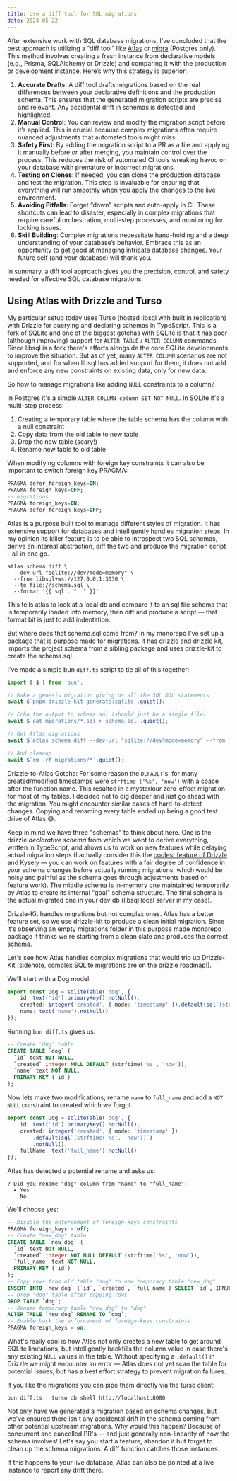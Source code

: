```yaml
---
title: Use a diff tool for SQL migrations
date: 2024-05-22
---
```


After extensive work with SQL database migrations, I’ve concluded that the best approach is
utilizing a “diff tool” like [Atlas](https://atlasgo.io) or
[migra](https://github.com/djrobstep/migra) (Postgres only). This method involves creating a fresh
instance from declarative models (e.g., Prisma, SQLAlchemy or Drizzle) and comparing it with the
production or development instance. Here’s why this strategy is superior:

1. **Accurate Drafts**: A diff tool drafts migrations based on the real differences between your
   declarative definitions and the production schema. This ensures that the generated migration
   scripts are precise and relevant. Any accidental drift in schemas is detected and highlighted.
2. **Manual Control**: You can review and modify the migration script before it’s applied. This is
   crucial because complex migrations often require nuanced adjustments that automated tools might
   miss.
3. **Safety First**: By adding the migration script to a PR as a file and applying it manually
   before or after merging, you maintain control over the process. This reduces the risk of
   automated CI tools wreaking havoc on your database with premature or incorrect migrations.
4. **Testing on Clones**: If needed, you can clone the production database and test the migration.
   This step is invaluable for ensuring that everything will run smoothly when you apply the changes
   to the live environment.
5. **Avoiding Pitfalls**: Forget “down” scripts and auto-apply in CI. These shortcuts can lead to
   disaster, especially in complex migrations that require careful orchestration, multi-step
   processes, and monitoring for locking issues.
6. **Skill Building**: Complex migrations necessitate hand-holding and a deep understanding of your
   database’s behavior. Embrace this as an opportunity to get good at managing intricate database
   changes. Your future self (and your database) will thank you.

In summary, a diff tool approach gives you the precision, control, and safety needed for effective
SQL database migrations.

## Using Atlas with Drizzle and Turso

My particular setup today uses Turso (hosted libsql with built in replication) with Drizzle for
querying and declaring schemas in TypeScript. This is a fork of SQLite and one of the biggest
gotchas with SQLite is that it has poor (although improving) support for `ALTER TABLE` /
`ALTER COLUMN` commands. Since libsql is a fork there's efforts alongside the core SQLite developments to
improve the situation. But as of yet, many `ALTER COLUMN` scenarios are not supported, and for when
libsql has added support for them, it does not add and enforce any new constraints on existing data,
only for new data.

So how to manage migrations like adding `NULL` constraints to a column?

In Postgres it's a simple `ALTER COLUMN column SET NOT NULL`. In SQLite it's a multi-step process:

1. Creating a temporary table where the table schema has the column with a null constraint
2. Copy data from the old table to new table
3. Drop the new table (scary!)
4. Rename new table to old table

When modifying columns with foreign key constraints it can also be important to switch foreign key
PRAGMA:

```sql
PRAGMA defer_foreign_keys=ON;
PRAGMA foreign_keys=OFF;
-- migrations
PRAGMA foreign_keys=ON;
PRAGMA defer_foreign_keys=OFF;
```

Atlas is a purpose built tool to manage different styles of migration. It has extensive support for
databases and intelligently handles migration steps. In my opinion its killer feature is to be able
to introspect two SQL schemas, derive an internal abstraction, diff the two and produce the
migration script - all in one go.

```
atlas schema diff \
  --dev-url "sqlite://dev?mode=memory" \
  --from libsql+ws://127.0.0.1:3030 \
  --to file://schema.sql \
  --format '{{ sql . "  " }}'
```

This tells atlas to look at a local db and compare it to an sql file schema that is temporarily
loaded into memory, then diff and produce a script — that format bit is just to add indentation.

But where does that schema.sql come from? In my monorepo I've set up a package that is purpose made
for migrations. It has drizzle and drizzle kit, imports the project schema from a sibling package
and uses drizzle-kit to create the schema.sql.

I've made a simple bun `diff.ts` script to tie all of this together:

```ts
import { $ } from 'bun';

// Make a genesis migration giving us all the SQL DDL statements
await $`pnpm drizzle-kit generate:sqlite`.quiet();

// Echo the output to schema.sql (should just be a single file)
await $`cat migrations/*.sql > schema.sql`.quiet();

// Get Atlas migrations
await $`atlas schema diff --dev-url "sqlite://dev?mode=memory" --from libsql+ws://127.0.0.1:3030 --to file://schema.sql --format '{{ sql . "  " }}'`;

// And cleanup
await $`rm -rf migrations/*`.quiet();
```

Drizzle-to-Atlas Gotcha: For some reason the `DEFAULT`'s' for many created/modified timestamps were
`strftime ('%s', 'now')` with a space after the function name. This resulted in a mysteriour
zero-effect migration for most of my tables. I decided not to dig deeper and just go ahead with the
migration. You might encounter similar cases of hard-to-detect changes. Copying and renaming every
table ended up being a good test drive of Atlas 😅.

Keep in mind we have three "schemas" to think about here. One is the drizzle _declarative schema_
from which we want to derive everything, written in TypeScript, and allows us to work on new
features while delaying actual migration steps (I actually consider this the [coolest feature of
Drizzle](https://medium.com/drizzle-stories/the-data-access-pattern-first-approach-with-drizzle-bca035bbdc63)
and Kysely — you can work on features with a fair degree of confidence in your schema changes before
actually running migrations, which would be noisy and painful as the schema goes through adjustments
based on feature work). The middle schema is in-memory one maintained temporarily by Atlas to create
its internal "goal" schema structure. The final schema is the actual migrated one in your dev db
(libsql local server in my case).

Drizzle-Kit handles migrations but not complex ones. Atlas has a better feature set, so we use
drizzle-kit to produce a clean initial migration. Since it's observing an empty migrations folder in
this purpose made monorepo package it thinks we're starting from a clean slate and produces the
correct schema.

Let's see how Atlas handles complex migrations that would trip up Drizzle-Kit (sidenote, complex
SQLite migrations are on the drizzle roadmap!).

We'll start with a Dog model.

```ts
export const Dog = sqliteTable('dog', {
	id: text('id').primaryKey().notNull(),
	created: integer('created', { mode: 'timestamp' }).default(sql`(strftime('%s', 'now'))`),
	name: text('name').notNull()
});
```

Running `bun diff.ts` gives us:

```sql
-- Create "dog" table
CREATE TABLE `dog` (
  `id` text NOT NULL,
  `created` integer NULL DEFAULT (strftime('%s', 'now')),
  `name` text NOT NULL,
  PRIMARY KEY (`id`)
);
```

Now lets make two modifications; rename `name` to `full_name` and add a `NOT NULL` constraint to
created which we forgot.

```ts
export const Dog = sqliteTable('dog', {
	id: text('id').primaryKey().notNull(),
	created: integer('created', { mode: 'timestamp' })
		.default(sql`(strftime('%s', 'now'))`)
		.notNull(),
	fullName: text('full_name').notNull()
});
```

Atlas has detected a potential rename and asks us:

```
? Did you rename "dog" column from "name" to "full_name":
  ▸ Yes
    No
```

We'll choose yes:

```sql
-- Disable the enforcement of foreign-keys constraints
PRAGMA foreign_keys = off;
-- Create "new_dog" table
CREATE TABLE `new_dog` (
  `id` text NOT NULL,
  `created` integer NOT NULL DEFAULT (strftime('%s', 'now')),
  `full_name` text NOT NULL,
  PRIMARY KEY (`id`)
);
-- Copy rows from old table "dog" to new temporary table "new_dog"
INSERT INTO `new_dog` (`id`, `created`, `full_name`) SELECT `id`, IFNULL(`created`, (strftime('%s', 'now'))) AS `created`, `name` FROM `dog`;
-- Drop "dog" table after copying rows
DROP TABLE `dog`;
-- Rename temporary table "new_dog" to "dog"
ALTER TABLE `new_dog` RENAME TO `dog`;
-- Enable back the enforcement of foreign-keys constraints
PRAGMA foreign_keys = on;
```

What's really cool is how Atlas not only creates a new table to get around SQLite limitations, but
intelligently backfills the column value in case there's any existing `NULL` values in the table.
Without specifying a `.default()` in Drizzle we might encounter an error — Atlas does not yet scan
the table for potential issues, but has a best effort strategy to prevent migration failures.

If you like the migrations you can pipe them directly via the turso client:

```
bun diff.ts | turso db shell http://localhost:8080
```

Not only have we generated a migration based on schema changes, but we've ensured there isn't any
accidental drift in the schema coming from other potential upstream migrations. Why would this
happen? Because of concurrent and cancelled PR's — and just generally non-linearity of how the
schema involves! Let's say you start a feature, abandon it but forget to clean up the schema
migrations. A diff function catches those instances.

If this happens to your live database, Atlas can also be pointed at a live instance to report any
drift there.
